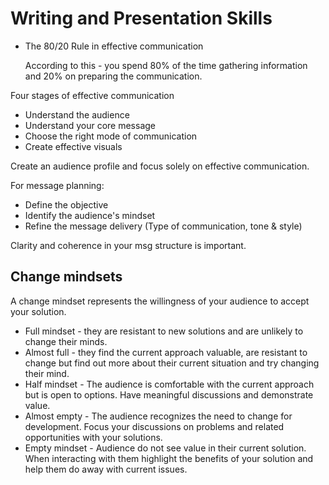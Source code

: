 # Writing and Presentation Skills 

- The 80/20 Rule in effective communication

  According to this - you spend 80% of the time gathering information and 20% on preparing the communication.

Four stages of effective communication
 - Understand the audience
 - Understand your core message
 - Choose the right mode of communication
 - Create effective visuals

Create an audience profile and focus solely on effective communication. 

For message planning:
- Define the objective
- Identify the audience's mindset
- Refine the message delivery (Type of communication, tone & style)

Clarity and coherence in your msg structure is important. 

## Change mindsets

A change mindset represents the willingness of your audience to accept your solution. 

- Full mindset - they are resistant to new solutions and are unlikely to change their minds. 
- Almost full - they find the current approach valuable, are resistant to change but find out more about their current situation and try changing their mind.
- Half mindset - The audience is comfortable with the current approach but is open to options. Have meaningful discussions and demonstrate value.
- Almost empty - The audience recognizes the need to change for development. Focus your discussions on problems and related opportunities with your solutions.
- Empty mindset - Audience do not see value in their current solution. When interacting with them highlight the benefits of your solution and help them do away with current issues. 
